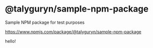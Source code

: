 # @talyguryn/sample-npm-package

Sample NPM package for test purposes

https://www.npmjs.com/package/@talyguryn/sample-npm-package

hello!